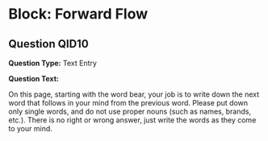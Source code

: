 # Block: Forward Flow

## Question QID10
**Question Type:** Text Entry

**Question Text:**

On this page, starting with the word bear, your job is to write down the next word that follows in your mind from the previous word. Please put down only single words, and do not use proper nouns (such as names, brands, etc.). There is no right or wrong answer, just write the words as they come to your mind.

